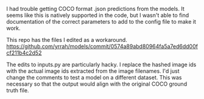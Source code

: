 I had trouble getting COCO format .json predictions from the models. It seems like this is natively supported in the code, but I wasn't able to find documentation of the correct parameters to add to the config file to make it work. 

This repo has the files I edited as a workaround. 
https://github.com/yrrah/models/commit/0574a89abd80964fa5a7ed6dd00fcf211b4c2d52

The edits to inputs.py are particularly hacky. I replace the hashed image ids with the actual image ids extracted from the image filenames. I'd just change the comments to test a model on a different dataset. This was necessary so that the output would align with the original COCO ground truth file. 
